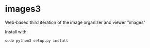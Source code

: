 images3
=======

Web-based third iteration of the image organizer and viewer "images"

Install with:

```
sudo python3 setup.py install
```
